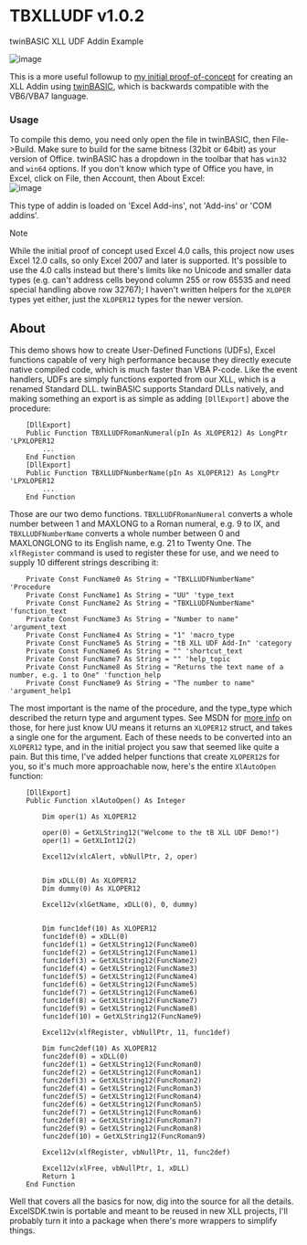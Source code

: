 # TBXLLUDF v1.0.2
twinBASIC XLL UDF Addin Example

![image](https://github.com/user-attachments/assets/b842901d-528a-4701-a467-8b1aad1a6df7)

This is a more useful followup to [my initial proof-of-concept](https://github.com/fafalone/HelloWorldXllTB) for creating an XLL Addin using [twinBASIC](https://github.com/twinbasic/documentation/wiki/twinBASIC-Frequently-Asked-Questions-(FAQs)), which is backwards compatible with the VB6/VBA7 language.

### Usage
To compile this demo, you need only open the file in twinBASIC, then File->Build. Make sure to build for the same bitness (32bit or 64bit) as your version of Office. twinBASIC has a dropdown in the toolbar that has `win32` and `win64` options. If you don't know which type of Office you have, in Excel, click on File, then Account, then About Excel:\
![image](https://github.com/user-attachments/assets/355ea258-db17-4c02-89e1-0bf27a9b45ff)

This type of addin is loaded on 'Excel Add-ins', not 'Add-ins' or 'COM addins'.

>[!NOTE]
>While the initial proof of concept used Excel 4.0 calls, this project now uses Excel 12.0 calls, so only Excel 2007 and later is supported. It's possible to use the 4.0 calls instead but there's limits like no Unicode and smaller data types (e.g. can't address cells beyond column 255 or row 65535 and need special handling above row 32767); I haven't written helpers for the `XLOPER` types yet either, just the `XLOPER12` types for the newer version.

## About
This demo shows how to create User-Defined Functions (UDFs), Excel functions capable of very high performance because they directly execute native compiled code, which is much faster than VBA P-code. Like the event handlers, UDFs are simply functions exported from our XLL, which is a renamed Standard DLL. twinBASIC supports Standard DLLs natively, and making something an export is as simple as adding `[DllExport]` above the procedure:

```vba
    [DllExport]
    Public Function TBXLLUDFRomanNumeral(pIn As XLOPER12) As LongPtr 'LPXLOPER12
        ...
    End Function
    [DllExport]
    Public Function TBXLLUDFNumberName(pIn As XLOPER12) As LongPtr 'LPXLOPER12
        ...
    End Function
```

Those are our two demo functions. `TBXLLUDFRomanNumeral` converts a whole number between 1 and MAXLONG to a Roman numeral, e.g. 9 to IX, and `TBXLLUDFNumberName` converts a whole number between 0 and MAXLONGLONG to its English name, e.g. 21 to Twenty One. The `xlfRegister` command is used to register these for use, and we need to supply 10 different strings describing it:

```vba
    Private Const FuncName0 As String = "TBXLLUDFNumberName" 'Procedure
    Private Const FuncName1 As String = "UU" 'type_text
    Private Const FuncName2 As String = "TBXLLUDFNumberName" 'function_text
    Private Const FuncName3 As String = "Number to name" 'argument_text
    Private Const FuncName4 As String = "1" 'macro_type
    Private Const FuncName5 As String = "tB XLL UDF Add-In" 'category
    Private Const FuncName6 As String = "" 'shortcut_text
    Private Const FuncName7 As String = "" 'help_topic
    Private Const FuncName8 As String = "Returns the text name of a number, e.g. 1 to One" 'function_help
    Private Const FuncName9 As String = "The number to name" 'argument_help1
```

The most important is the name of the procedure, and the type_type which described the return type and argument types. See MSDN for [more info](https://learn.microsoft.com/en-us/office/client-developer/excel/data-types-used-by-excel) on those, for here just know UU means it returns an `XLOPER12` struct, and takes a single one for the argument. Each of these needs to be converted into an `XLOPER12` type, and in the initial project you saw that seemed like quite a pain. But this time, I've added helper functions that create `XLOPER12`s for you, so it's much more approachable now, here's the entire `XlAutoOpen` function:

```vba
    [DllExport]
    Public Function xlAutoOpen() As Integer

        Dim oper(1) As XLOPER12
 
        oper(0) = GetXLString12("Welcome to the tB XLL UDF Demo!")
        oper(1) = GetXLInt12(2)

        Excel12v(xlcAlert, vbNullPtr, 2, oper)
        
        
        Dim xDLL(0) As XLOPER12
        Dim dummy(0) As XLOPER12
        
        Excel12v(xlGetName, xDLL(0), 0, dummy)
        
        
        Dim func1def(10) As XLOPER12
        func1def(0) = xDLL(0)
        func1def(1) = GetXLString12(FuncName0)
        func1def(2) = GetXLString12(FuncName1)
        func1def(3) = GetXLString12(FuncName2)
        func1def(4) = GetXLString12(FuncName3)
        func1def(5) = GetXLString12(FuncName4)
        func1def(6) = GetXLString12(FuncName5)
        func1def(7) = GetXLString12(FuncName6)
        func1def(8) = GetXLString12(FuncName7)
        func1def(9) = GetXLString12(FuncName8)
        func1def(10) = GetXLString12(FuncName9)
        
        Excel12v(xlfRegister, vbNullPtr, 11, func1def)
        
        Dim func2def(10) As XLOPER12
        func2def(0) = xDLL(0)
        func2def(1) = GetXLString12(FuncRoman0)
        func2def(2) = GetXLString12(FuncRoman1)
        func2def(3) = GetXLString12(FuncRoman2)
        func2def(4) = GetXLString12(FuncRoman3)
        func2def(5) = GetXLString12(FuncRoman4)
        func2def(6) = GetXLString12(FuncRoman5)
        func2def(7) = GetXLString12(FuncRoman6)
        func2def(8) = GetXLString12(FuncRoman7)
        func2def(9) = GetXLString12(FuncRoman8)
        func2def(10) = GetXLString12(FuncRoman9)
        
        Excel12v(xlfRegister, vbNullPtr, 11, func2def)
                
        Excel12v(xlFree, vbNullPtr, 1, xDLL)
        Return 1
    End Function

```

Well that covers all the basics for now, dig into the source for all the details. ExcelSDK.twin is portable and meant to be reused in new XLL projects, I'll probably turn it into a package when there's more wrappers to simplify things.

